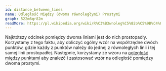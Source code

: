 ```yaml
---
id: distance_between_lines
name: Odległość Między (dwoma równoległymi) Prostymi
graph: 522m6qr82m
readMore: https://pl.wikipedia.org/wiki/R%C3%B3wnoleg%C5%82o%C5%9B%C4%87#Odleg%C5%82o%C5%9B%C4%87_prostych_r%C3%B3wnoleg%C5%82ych
---
```


Najktótszy odcinek pomiędzy dwoma liniami jest do nich prostopadły. Korzystamy z tego faktu, aby obliczyć ogólny wzór na współrzędne dwóch punktów, gdzie każdy z punktów należy do jednej z równoległych linii i tej samej linii prostopadłej. Następnie, korzystamy ze wzoru na [ogległość między punktami](distance_between_points) aby znaleźć i zastosować wzór na odległość pomiędzy dwoma prostymi.